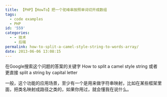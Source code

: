 ```yaml
---
title: 【PHP】【HowTo】把一个驼峰串按照单词切开成数组
tags:
  - code examples
  - PHP
id: '559'
categories:
  - - 技术
    - 后端
permalink: how-to-split-a-camel-style-string-to-words-array/
date: 2013-06-06 13:08:15
---
```


在Google搜索这个问题的答案的关键字 How to split a camel style string 或者更直接 split a string by capital letter

一般，这个功能的应用场景，至少有一个是用来做字符串映射，比如在某些框架里面，把类名映射成路径之类的，如果你用过，就会懂我在说什么。